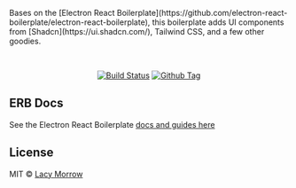 <p>
  Bases on the [Electron React Boilerplate](https://github.com/electron-react-boilerplate/electron-react-boilerplate), this boilerplate adds UI components from [Shadcn](https://ui.shadcn.com/), Tailwind CSS, and a few other goodies.
</p>

<br>

<div align="center">

[![Build Status][github-actions-status]][github-actions-url]
[![Github Tag][github-tag-image]][github-tag-url]

</div>


## ERB Docs

See the Electron React Boilerplate [docs and guides here](https://electron-react-boilerplate.js.org/docs/installation)


## License

MIT © [Lacy Morrow](https://github.com/lacymorrow)

[github-actions-status]: https://github.com/lacymorrow/electron-shadcn-boilerplate/workflows/Test/badge.svg
[github-actions-url]: https://github.com/lacymorrow/electron-shadcn-boilerplate/actions
[github-tag-image]: https://img.shields.io/github/tag/electron-react-boilerplate/electron-react-boilerplate.svg?label=version
[github-tag-url]: https://github.com/lacymorrow/electron-shadcn-boilerplate/releases/latest
[stackoverflow-img]: https://img.shields.io/badge/stackoverflow-electron_react_boilerplate-blue.svg
[stackoverflow-url]: https://stackoverflow.com/questions/tagged/electron-react-boilerplate
